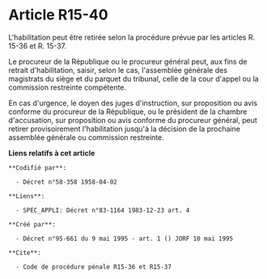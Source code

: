 # Article R15-40

L'habilitation peut être retirée selon la procédure prévue par les articles R. 15-36 et R. 15-37.

Le procureur de la République ou le procureur général peut, aux fins de retrait d'habilitation, saisir, selon le cas,
l'assemblée générale des magistrats du siège et du parquet du tribunal, celle de la cour d'appel ou la commission restreinte
compétente.

En cas d'urgence, le doyen des juges d'instruction, sur proposition ou avis conforme du procureur de la République, ou le
président de la chambre d'accusation, sur proposition ou avis conforme du procureur général, peut retirer provisoirement
l'habilitation jusqu'à la décision de la prochaine assemblée générale ou commission restreinte.

**Liens relatifs à cet article**

	**Codifié par**:

	  - Décret n°58-358 1958-04-02

	**Liens**:

	  - SPEC_APPLI: Décret n°83-1164 1983-12-23 art. 4

	**Créé par**:

	  - Décret n°95-661 du 9 mai 1995 - art. 1 () JORF 10 mai 1995

	**Cite**:

	  - Code de procédure pénale R15-36 et R15-37
